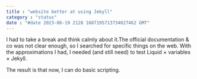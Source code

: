 ```yaml
---
title : "website better at using Jekyll"
category : "status"
date : "#date 2023-06-19 2128 1687195713734027462 GMT"
---
```

I had to take a break and think calmly about it.The official documentation & co was not clear enough, so I searched for specific things on the web.
With the approximations I had, I needed (and still need) to test Liquid × variables × Jekyll.

The result is that now, I can do basic scripting.


